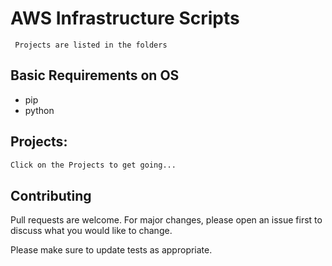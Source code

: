 # AWS Infrastructure Scripts

```  Projects are listed in the folders  ```

## Basic Requirements on OS
* pip
* python

## Projects:
```bash
Click on the Projects to get going...
```
## Contributing
Pull requests are welcome. For major changes, please open an issue first to discuss what you would like to change.

Please make sure to update tests as appropriate.

